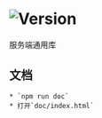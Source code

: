 # ![Version](https://img.shields.io/badge/version-10.82.28-green.svg)

服务端通用库

## 文档
    * `npm run doc`
    * 打开`doc/index.html`